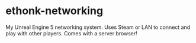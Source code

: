 # ethonk-networking
My Unreal Engine 5 networking system. 
Uses Steam or LAN to connect and play with other players. 
Comes with a server browser!
